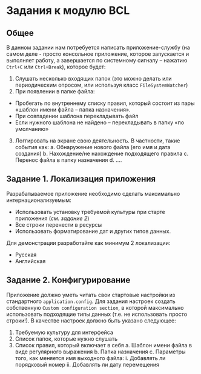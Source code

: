 # Задания к модулю BCL

## Общее

В данном задании нам потребуется написать приложение-службу (на самом деле - просто консольное приложение, которое запускается и выполняет работу, а завершается по системному сигналу – нажатию `Ctrl+C` или `Ctrl+Break`), которое будет:

1. Слушать несколько входящих папок (это можно делать или периодическим опросом, или используя класс `FileSystemWatcher`)
2. При появлении в папке файла:

- Пробегать по внутреннему списку правил, который состоит из пары «шаблон имени файла – папка назначения».
- При совпадении шаблона перекладывать файл
- Если нужного шаблона не найдено – перекладывать в папку «по умолчанию»

3. Логгировать на экране свою деятельность. В частности, такие события как:
   a. Обнаружение нового файла (его имя и дата создания)
   b. Нахождение/не нахождение подходящего правила
   c. Перенос файла в папку назначения
   d. ….

## Задание 1. Локализация приложения

Разрабатываемое приложение необходимо сделать максимально интернационализуемым:

- Использовать установку требуемой культуры при старте приложения (_см. задание 2_)
- Все строки перенести в ресурсы
- Использовать форматирование дат и других типов данных.

Для демонстрации разработайте как минимум 2 локализации:

- Русская
- Английская

## Задание 2. Конфигурирование

Приложение должно уметь читать свои стартовые настройки из стандартного `application.config`. Для задания настроек создать собственную `Custom configuration section`, в которой максимально использовать подходящие типы данных (т.е. не использовать просто строки!).
В качестве настроек должно быть указано следующее:

1. Требуемую культуру для интерфейса
2. Список папок, которые нужно слушать
3. Список правил, который включает в себя
   a. Шаблон имени файла в виде регулярного выражения
   b. Папка назначения
   c. Параметры того, как меняется имя выходного файла:
   i. Добавлять ли порядковый номер
   ii. Добавлять ли дату перемещения
